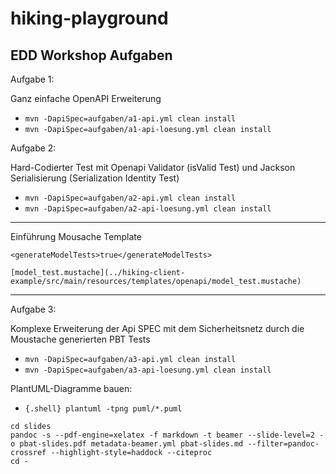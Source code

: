# hiking-playground

## EDD Workshop Aufgaben

Aufgabe 1:

Ganz einfache OpenAPI Erweiterung

- `mvn -DapiSpec=aufgaben/a1-api.yml clean install`
- `mvn -DapiSpec=aufgaben/a1-api-loesung.yml clean install`

Aufgabe 2:

Hard-Codierter Test mit Openapi Validator (isValid Test) und Jackson Serialisierung (Serialization Identity Test)

- `mvn -DapiSpec=aufgaben/a2-api.yml clean install`
- `mvn -DapiSpec=aufgaben/a2-api-loesung.yml clean install`

-----
Einführung Mousache Template

    <generateModelTests>true</generateModelTests>

    [model_test.mustache](../hiking-client-example/src/main/resources/templates/openapi/model_test.mustache)
-----

Aufgabe 3:

Komplexe Erweiterung der Api SPEC mit dem Sicherheitsnetz durch die Moustache generierten PBT Tests

- `mvn -DapiSpec=aufgaben/a3-api.yml clean install`
- `mvn -DapiSpec=aufgaben/a3-api-loesung.yml clean install`



PlantUML-Diagramme bauen:

- `{.shell} plantuml -tpng puml/*.puml`


```{ .bash }
cd slides
pandoc -s --pdf-engine=xelatex -f markdown -t beamer --slide-level=2 -o pbat-slides.pdf metadata-beamer.yml pbat-slides.md --filter=pandoc-crossref --highlight-style=haddock --citeproc
cd -
```
